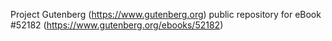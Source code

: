 Project Gutenberg (https://www.gutenberg.org) public repository for
eBook #52182 (https://www.gutenberg.org/ebooks/52182)
